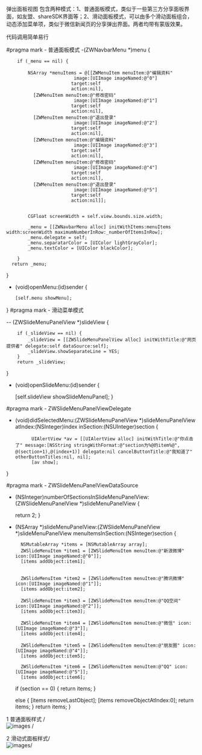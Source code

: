 弹出面板视图
包含两种模式：1、普通面板模式，类似于一些第三方分享面板界面，如友盟、shareSDK界面等；2、滑动面板模式，可以由多个滑动面板组合，动态添加菜单项，类似于微信新闻页的分享弹出界面。两者均带有蒙版效果。

代码调用简单易行 </br>

#pragma mark -  普通面板模式
-(ZWNavbarMenu *)menu 
{
	 
	    if (_menu == nil) {
	        
	        NSArray *menuItems = @[[ZWMenuItem menuItem:@"编辑资料"
	                         image:[UIImage imageNamed:@"0"]
	                        target:self
	                        action:nil],
	          [ZWMenuItem menuItem:@"修改密码"
	                         image:[UIImage imageNamed:@"1"]
	                        target:self
	                        action:nil],
	          [ZWMenuItem menuItem:@"退出登录"
	                         image:[UIImage imageNamed:@"2"]
	                        target:self
	                        action:nil],
	          [ZWMenuItem menuItem:@"编辑资料"
	                         image:[UIImage imageNamed:@"3"]
	                        target:self
	                        action:nil],
	          [ZWMenuItem menuItem:@"修改密码"
	                         image:[UIImage imageNamed:@"4"]
	                        target:self
	                        action:nil],
	          [ZWMenuItem menuItem:@"退出登录"
	                         image:[UIImage imageNamed:@"5"]
	                        target:self
	                        action:nil]];
	
	        
	        CGFloat screenWidth = self.view.bounds.size.width;
	        
	        _menu = [[ZWNavbarMenu alloc] initWithItems:menuItems width:screenWidth maximumNumberInRow:_numberOfItemsInRow];
	        _menu.delegate = self;
	        _menu.separatarColor = [UIColor lightGrayColor];
	        _menu.textColor = [UIColor blackColor];
	       
	    }
	  return _menu;
}
- (void)openMenu:(id)sender
{

	  [self.menu showMenu]; 
}
#pragma mark -  滑动菜单模式

-- (ZWSlideMenuPanelView *)slideView
{

	    if (_slideView == nil) {
	        _slideView = [[ZWSlideMenuPanelView alloc] initWithTitle:@"网页提供者" delegate:self dataSource:self];
	        _slideView.showSeparateLine = YES;
	    }
	    return _slideView;
}

- (void)openSlideMenu:(id)sender
{

    [self.slideView showSlideMenuPanel];
}

#pragma mark - ZWSlideMenuPanelViewDelegate
- (void)didSelectedMenu:(ZWSlideMenuPanelView *)slideMenuPanelView atIndex:(NSInteger)index inSection:(NSUInteger)section
{
		
		    UIAlertView *av = [[UIAlertView alloc] initWithTitle:@"你点击了" message:[NSString stringWithFormat:@"section为%@的item%@", @(section+1),@(index+1)] delegate:nil cancelButtonTitle:@"我知道了" otherButtonTitles:nil, nil];
	        [av show];
}


#pragma mark - ZWSlideMenuPanelViewDataSource

- (NSInteger)numberOfSectionsInSlideMenuPanelView:(ZWSlideMenuPanelView *)slideMenuPanelView
{

    return 2;
}

- (NSArray *)slideMenuPanelView:(ZWSlideMenuPanelView *)slideMenuPanelView menuItemsInSection:(NSInteger)section
{
		
		NSMutableArray *items = [NSMutableArray array];
	    ZWSlideMenuItem *item1 = [ZWSlideMenuItem menuItem:@"新浪微博" icon:[UIImage imageNamed:@"0"]];
	    [items addObject:item1];
    

		ZWSlideMenuItem *item2 = [ZWSlideMenuItem menuItem:@"腾讯微博" icon:[UIImage imageNamed:@"1"]];
	    [items addObject:item2];
    
	    ZWSlideMenuItem *item3 = [ZWSlideMenuItem menuItem:@"QQ空间" icon:[UIImage imageNamed:@"2"]];
	    [items addObject:item3];
    
	    ZWSlideMenuItem *item4 = [ZWSlideMenuItem menuItem:@"微信" icon:[UIImage imageNamed:@"3"]];
	    [items addObject:item4];
    
	    ZWSlideMenuItem *item5 = [ZWSlideMenuItem menuItem:@"朋友圈" icon:[UIImage imageNamed:@"4"]];
	    [items addObject:item5];
    
	    ZWSlideMenuItem *item6 = [ZWSlideMenuItem menuItem:@"QQ" icon:[UIImage imageNamed:@"5"]];
	    [items addObject:item6];
    
    
    if (section == 0) {
        return items;
    }
    
    else
    {
        [items removeLastObject];
        [items removeObjectAtIndex:0];
        return items;
    }
    return items;
}



1 普通面板样式 /<br>
![images](https://github.com/hzw805/popViewDemo/raw/master/imgs/普通弹出面板.png) /<br>

2 滑动式面板样式/<br>
![images](https://github.com/hzw805/popViewDemo/raw/master/imgs/滑动式面板.png)/<br>


